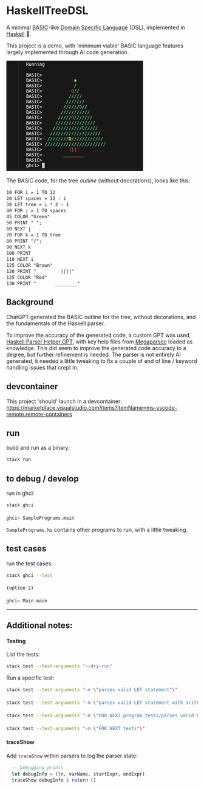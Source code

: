 # HaskellTreeDSL

A minimal [BASIC](https://en.wikipedia.org/wiki/BASIC)-like [Domain Specific Language](https://en.wikipedia.org/wiki/Domain-specific_language) (DSL), implemented in [Haskell](https://www.haskell.org) 🧐.

This project is a demo, with 'minimum viable' BASIC language features largely implemented through AI code generation.

![Festive tree](.res/tree-ghci-50.png)

The BASIC code, for the tree _outline_ (without decorations), looks like this:
```basic
10 FOR i = 1 TO 12
20 LET spaces = 12 - i
30 LET tree = i * 2 - 1
40 FOR j = 1 TO spaces
45 COLOR "Green"
50 PRINT " ";
60 NEXT j
70 FOR k = 1 TO tree
80 PRINT "/";
90 NEXT k
100 PRINT
110 NEXT i
125 COLOR "Brown"
120 PRINT "         ||||"
125 COLOR "Red"
130 PRINT "       ________"
```

## Background

ChatGPT generated the BASIC outline for the tree, without decorations, and the fundamentals of the Haskell parser.

To improve the accuracy of the generated code, a custom GPT was used, [Haskell Parser Helper GPT](https://chat.openai.com/g/g-mwn9vJgLk-haskell-parser-helper), with key help files from [Megaparsec](https://github.com/mrkkrp/megaparsec) loaded as knowledge. This did seem to improve the generated code accuracy to a degree, but further refinement is needed. The parser is not entirely AI generated, it needed a little tweaking to fix a couple of end of line / keyword handling issues that crept in.


## devcontainer
This project 'should' launch in a devcontainer: https://marketplace.visualstudio.com/items?itemName=ms-vscode-remote.remote-containers

## run
build and run as a binary:
```bash
stack run
```

## to debug / develop
run in ghci:
```bash
stack ghci

ghci> SamplePrograms.main
```
`SamplePrograms.hs` contains other programs to run, with a little tweaking.

## test cases
run the test cases:
```bash
stack ghci --test

(option 2)

ghci> Main.main
```


---
## Additional notes:

#### Testing
List the tests:
```bash
stack test --test-arguments "--dry-run"
```

Run a specific test:
```bash
stack test --test-arguments "-m \"parses valid LET statement"\"

stack test --test-arguments "-m \"parses valid LET statement with arithmetic"\"

stack test --test-arguments "-m \"FOR NEXT program tests/parses valid FOR statement in program, with PRINT"\"

stack test --test-arguments "-m \"FOR NEXT tests"\"
```

#### traceShow
Add `traceShow` within parsers to log the parser state:
```haskell
  -- Debugging prints
  let debugInfo = (ln, varName, startExpr, endExpr)
  traceShow debugInfo $ return ()
```
